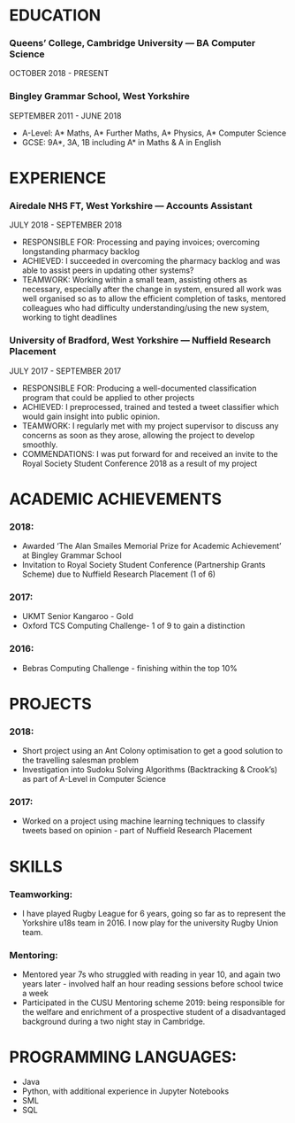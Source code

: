 # EDUCATION
### Queens’ College, Cambridge University — BA Computer Science
OCTOBER 2018 - PRESENT
### Bingley Grammar School, West Yorkshire
SEPTEMBER 2011 - JUNE 2018
- A-Level: A* Maths, A* Further Maths, A* Physics, A* Computer Science
- GCSE: 9A\*, 3A, 1B including A\* in Maths & A in English

# EXPERIENCE
### Airedale NHS FT, West Yorkshire — Accounts Assistant
JULY 2018 - SEPTEMBER 2018
- RESPONSIBLE FOR: Processing and paying invoices; overcoming longstanding pharmacy backlog
- ACHIEVED: I succeeded in overcoming the pharmacy backlog and was able to assist peers in updating other systems?
- TEAMWORK: Working within a small team, assisting others as necessary, especially after the change in system, ensured all work was well organised so as to allow the efficient completion of tasks, mentored colleagues who had difficulty understanding/using the new system, working to tight deadlines

### University of Bradford, West Yorkshire — Nuffield Research Placement
JULY 2017 - SEPTEMBER 2017
- RESPONSIBLE FOR: Producing a well-documented classification program that could be applied to other projects
- ACHIEVED: I preprocessed, trained and tested a tweet classifier which would gain insight into public opinion.
- TEAMWORK: I regularly met with my project supervisor to discuss any concerns as soon as they arose, allowing the project to develop smoothly. 
- COMMENDATIONS: I was put forward for and received an invite to the Royal Society Student Conference 2018 as a result of my project

# ACADEMIC ACHIEVEMENTS
### 2018:
- Awarded ‘The Alan Smailes Memorial Prize for Academic Achievement’ at Bingley Grammar School
- Invitation to Royal Society Student Conference (Partnership Grants Scheme) due to Nuffield Research Placement (1 of 6)
### 2017:
- UKMT Senior Kangaroo - Gold
- Oxford TCS Computing Challenge- 1 of 9 to gain a distinction
### 2016:
- Bebras Computing Challenge - finishing within the top 10%

# PROJECTS
### 2018:
- Short project using an Ant Colony optimisation to get a good solution to the travelling salesman problem
- Investigation into Sudoku Solving Algorithms (Backtracking & Crook’s) as part of A-Level in Computer Science
### 2017:
- Worked on a project using machine learning techniques to classify tweets based on opinion - part of Nuffield Research Placement

# SKILLS
### Teamworking:
- I have played Rugby League for 6 years, going so far as to represent the Yorkshire u18s team in 2016. I now play for the university Rugby Union team. 
### Mentoring:
- Mentored year 7s who struggled with reading in year 10, and again two years later - involved half an hour reading sessions before school twice a week
- Participated in the CUSU Mentoring scheme 2019: being responsible for the welfare and enrichment of a prospective student of a disadvantaged background during a two night stay in Cambridge.

# PROGRAMMING LANGUAGES:
- Java
- Python, with additional experience in Jupyter Notebooks
- SML
- SQL

